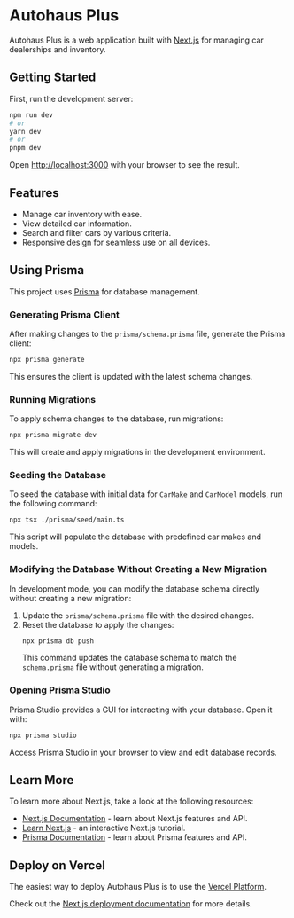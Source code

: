 # Autohaus Plus

Autohaus Plus is a web application built with [Next.js](https://nextjs.org) for managing car dealerships and inventory.

## Getting Started

First, run the development server:

```bash
npm run dev
# or
yarn dev
# or
pnpm dev
```

Open [http://localhost:3000](http://localhost:3000) with your browser to see the result.

## Features

- Manage car inventory with ease.
- View detailed car information.
- Search and filter cars by various criteria.
- Responsive design for seamless use on all devices.

## Using Prisma

This project uses [Prisma](https://www.prisma.io/) for database management.

### Generating Prisma Client

After making changes to the `prisma/schema.prisma` file, generate the Prisma client:

```bash
npx prisma generate
```

This ensures the client is updated with the latest schema changes.

### Running Migrations

To apply schema changes to the database, run migrations:

```bash
npx prisma migrate dev
```

This will create and apply migrations in the development environment.

### Seeding the Database

To seed the database with initial data for `CarMake` and `CarModel` models, run the following command:

```bash
npx tsx ./prisma/seed/main.ts
```

This script will populate the database with predefined car makes and models.

### Modifying the Database Without Creating a New Migration

In development mode, you can modify the database schema directly without creating a new migration:

1. Update the `prisma/schema.prisma` file with the desired changes.
2. Reset the database to apply the changes:
   ```bash
   npx prisma db push
   ```
   This command updates the database schema to match the `schema.prisma` file without generating a migration.

### Opening Prisma Studio

Prisma Studio provides a GUI for interacting with your database. Open it with:

```bash
npx prisma studio
```

Access Prisma Studio in your browser to view and edit database records.

## Learn More

To learn more about Next.js, take a look at the following resources:

- [Next.js Documentation](https://nextjs.org/docs) - learn about Next.js features and API.
- [Learn Next.js](https://nextjs.org/learn) - an interactive Next.js tutorial.
- [Prisma Documentation](https://www.prisma.io/docs) - learn about Prisma features and API.

## Deploy on Vercel

The easiest way to deploy Autohaus Plus is to use the [Vercel Platform](https://vercel.com/new?utm_medium=default-template&filter=next.js&utm_source=create-next-app&utm_campaign=create-next-app-readme).

Check out the [Next.js deployment documentation](https://nextjs.org/docs/app/building-your-application/deploying) for more details.
